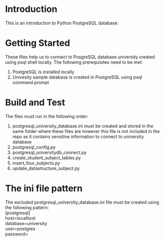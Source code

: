 # Introduction 
This is an introduction to Python PostgreSQL database.

# Getting Started
These files help us to connect to PosgreSQL database university created using psql shell locally.
The following prerequisites need to be met:
1.	PostgreSQL is installed locally 
2.	Univesity sample database is created in PostgreSQL using psql command prompt


# Build and Test
The files must run in the following order:
1. postgresql_university_database.ini must be created and stored in the same folder where these files are however this file is not included in the repo as it contains sensitive information to connect to university database
2. postgresql_config.py
3. postgresql_universitydb_connect.py
4. create_student_subject_tables.py
5. insert_four_subjects.py
6. update_datastructure_subject.py

# The ini file pattern
The excluded postgresql_university_database.ini file must be created using the following pattern:<br>
[postgresql] <br>
host=localhost <br>
database=university <br>
user=postgres <br>
password=<your chosen password>
